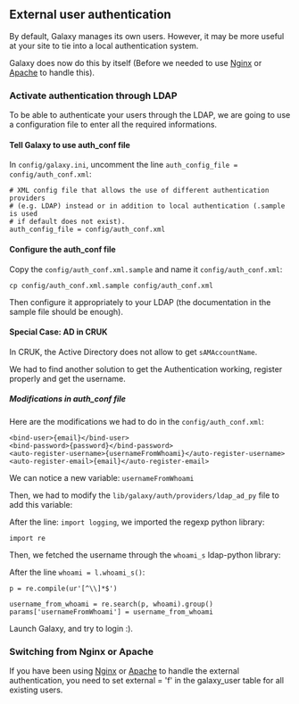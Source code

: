 ---
---
## External user authentication

By default, Galaxy manages its own users.  However, it may be more useful at your site to tie into a local authentication system.

Galaxy does now do this by itself (Before we needed to use [Nginx](/src/admin/config/nginx-external-user-auth/index.md) or [Apache](/src/admin/config/apache-external-user-auth/index.md) to handle this).

### Activate authentication through LDAP

To be able to authenticate your users through the LDAP, we are going to use a configuration file to enter all the required informations.

#### Tell Galaxy to use auth_conf file

In `config/galaxy.ini`, uncomment the line `auth_config_file = config/auth_conf.xml`:

```
# XML config file that allows the use of different authentication providers
# (e.g. LDAP) instead or in addition to local authentication (.sample is used
# if default does not exist).
auth_config_file = config/auth_conf.xml
```


#### Configure the auth_conf file

Copy the `config/auth_conf.xml.sample` and name it `config/auth_conf.xml`:

```
cp config/auth_conf.xml.sample config/auth_conf.xml
```


Then configure it appropriately to your LDAP (the documentation in the sample file should be enough).

#### Special Case: AD in CRUK

In CRUK, the Active Directory does not allow to get `sAMAccountName`.

We had to find another solution to get the Authentication working, register properly and get the username.

##### Modifications in auth_conf file

Here are the modifications we had to do in the `config/auth_conf.xml`:

```
<bind-user>{email}</bind-user>
<bind-password>{password}</bind-password>
<auto-register-username>{usernameFromWhoami}</auto-register-username>
<auto-register-email>{email}</auto-register-email>
```


We can notice a new variable: `usernameFromWhoami`

Then, we had to modify the `lib/galaxy/auth/providers/ldap_ad_py` file to add this variable:

After the line: `import logging`, we imported the regexp python library:

```
import re
```


Then, we fetched the username through the `whoami_s` ldap-python library:

After the line `whoami = l.whoami_s()`:

```
p = re.compile(ur'[^\\]*$')

username_from_whoami = re.search(p, whoami).group()
params['usernameFromWhoami'] = username_from_whoami
```


Launch Galaxy, and try to login :).

### Switching from Nginx or Apache

If you have been using [Nginx](/src/admin/config/nginx-external-user-auth/index.md) or [Apache](/src/admin/config/apache-external-user-auth/index.md) to handle the external authentication, you need to set external = 'f'  in the galaxy_user table for all existing users.
